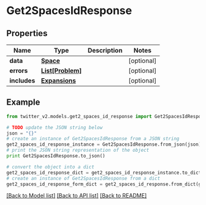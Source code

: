 # Get2SpacesIdResponse


## Properties
Name | Type | Description | Notes
------------ | ------------- | ------------- | -------------
**data** | [**Space**](Space.md) |  | [optional] 
**errors** | [**List[Problem]**](Problem.md) |  | [optional] 
**includes** | [**Expansions**](Expansions.md) |  | [optional] 

## Example

```python
from twitter_v2.models.get2_spaces_id_response import Get2SpacesIdResponse

# TODO update the JSON string below
json = "{}"
# create an instance of Get2SpacesIdResponse from a JSON string
get2_spaces_id_response_instance = Get2SpacesIdResponse.from_json(json)
# print the JSON string representation of the object
print Get2SpacesIdResponse.to_json()

# convert the object into a dict
get2_spaces_id_response_dict = get2_spaces_id_response_instance.to_dict()
# create an instance of Get2SpacesIdResponse from a dict
get2_spaces_id_response_form_dict = get2_spaces_id_response.from_dict(get2_spaces_id_response_dict)
```
[[Back to Model list]](../README.md#documentation-for-models) [[Back to API list]](../README.md#documentation-for-api-endpoints) [[Back to README]](../README.md)


